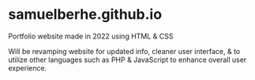 # samuelberhe.github.io
Portfolio website made in 2022 using HTML & CSS

Will be revamping website for updated info, cleaner user interface, & to utilize other languages such as PHP & JavaScript to enhance overall user experience.
